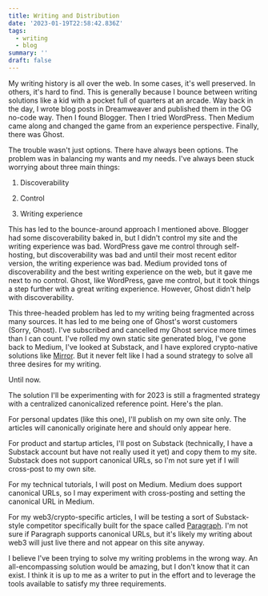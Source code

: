 ```yaml
---
title: Writing and Distribution
date: '2023-01-19T22:58:42.836Z'
tags:
  - writing
  - blog
summary: ''
draft: false
---
```

My writing history is all over the web. In some cases, it's well preserved. In others, it's hard to find. This is generally because I bounce between writing solutions like a kid with a pocket full of quarters at an arcade. Way back in the day, I wrote blog posts in Dreamweaver and published them in the OG no-code way. Then I found Blogger. Then I tried WordPress. Then Medium came along and changed the game from an experience perspective. Finally, there was Ghost.

The trouble wasn't just options. There have always been options. The problem was in balancing my wants and my needs. I've always been stuck worrying about three main things:

1.  Discoverability
    
2.  Control
    
3.  Writing experience
    

This has led to the bounce-around approach I mentioned above. Blogger had some discoverability baked in, but I didn't control my site and the writing experience was bad. WordPress gave me control through self-hosting, but discoverability was bad and until their most recent editor version, the writing experience was bad. Medium provided tons of discoverability and the best writing experience on the web, but it gave me next to no control. Ghost, like WordPress, gave me control, but it took things a step further with a great writing experience. However, Ghost didn't help with discoverability.

This three-headed problem has led to my writing being fragmented across many sources. It has led to me being one of Ghost's worst customers (Sorry, Ghost). I've subscribed and cancelled my Ghost service more times than I can count. I've rolled my own static site generated blog, I've gone back to Medium, I've looked at Substack, and I have explored crypto-native solutions like [Mirror](https://mirror.xyz). But it never felt like I had a sound strategy to solve all three desires for my writing.

Until now.

The solution I'll be experimenting with for 2023 is still a fragmented strategy with a centralized canonicalized reference point. Here's the plan.

For personal updates (like this one), I'll publish on my own site only. The articles will canonically originate here and should only appear here.

For product and startup articles, I'll post on Substack (technically, I have a Substack account but have not really used it yet) and copy them to my site. Substack does not support canonical URLs, so I'm not sure yet if I will cross-post to my own site.

For my technical tutorials, I will post on Medium. Medium does support canonical URLs, so I may experiment with cross-posting and setting the canonical URL in Medium.

For my web3/crypto-specific articles, I will be testing a sort of Substack-style competitor specifically built for the space called [Paragraph](https://paragraph.xyz). I'm not sure if Paragraph supports canonical URLs, but it's likely my writing about web3 will just live there and not appear on this site anyway.

I believe I've been trying to solve my writing problems in the wrong way. An all-encompassing solution would be amazing, but I don't know that it can exist. I think it is up to me as a writer to put in the effort and to leverage the tools available to satisfy my three requirements.
